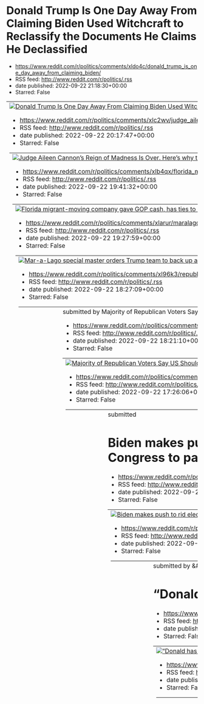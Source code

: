 # Donald Trump Is One Day Away From Claiming Biden Used Witchcraft to Reclassify the Documents He Claims He Declassified
 - https://www.reddit.com/r/politics/comments/xldo4c/donald_trump_is_one_day_away_from_claiming_biden/
 - RSS feed: http://www.reddit.com/r/politics/.rss
 - date published: 2022-09-22 21:18:30+00:00
 - Starred: False

<table> <tr><td> <a href="https://www.reddit.com/r/politics/comments/xldo4c/donald_trump_is_one_day_away_from_claiming_biden/"> <img alt="Donald Trump Is One Day Away From Claiming Biden Used Witchcraft to Reclassify the Documents He Claims He Declassified" src="https://external-preview.redd.it/UN6DukYPdqZL0wlYWeMyPOZiuiPay7sSkeapJke5edM.jpg?width=640&amp;crop=smart&amp;auto=webp&amp;s=6fa105a6af8f4ba3dfa06e5e4444514a7fc972d3" title="Donald Trump Is One Day Away From Claiming Biden Used Witchcra

# Judge Aileen Cannon’s Reign of Madness Is Over. Here’s why the 11th Circuit, including two Trump judges, ruled in favor of the Department of Justice.
 - https://www.reddit.com/r/politics/comments/xlc2wv/judge_aileen_cannons_reign_of_madness_is_over/
 - RSS feed: http://www.reddit.com/r/politics/.rss
 - date published: 2022-09-22 20:17:47+00:00
 - Starred: False

<table> <tr><td> <a href="https://www.reddit.com/r/politics/comments/xlc2wv/judge_aileen_cannons_reign_of_madness_is_over/"> <img alt="Judge Aileen Cannon’s Reign of Madness Is Over. Here’s why the 11th Circuit, including two Trump judges, ruled in favor of the Department of Justice." src="https://external-preview.redd.it/3UDDTuH6rKKbSn4p3PzgcyNGmIE_RRkSv9En_MbGzlw.jpg?width=640&amp;crop=smart&amp;auto=webp&amp;s=b807215ea453e400bfcb3ee74478aea86d6a5bc5" title="Judge Aileen Cannon’s Reign of Mad

# Florida migrant-moving company gave GOP cash, has ties to DeSantis' immigration 'czar' and Rep. Matt Gaetz
 - https://www.reddit.com/r/politics/comments/xlb4qx/florida_migrantmoving_company_gave_gop_cash_has/
 - RSS feed: http://www.reddit.com/r/politics/.rss
 - date published: 2022-09-22 19:41:32+00:00
 - Starred: False

<table> <tr><td> <a href="https://www.reddit.com/r/politics/comments/xlb4qx/florida_migrantmoving_company_gave_gop_cash_has/"> <img alt="Florida migrant-moving company gave GOP cash, has ties to DeSantis' immigration 'czar' and Rep. Matt Gaetz" src="https://external-preview.redd.it/nka0fEid6bRHbo-HKyCWTOYeei1XEQI_9SUnujBCYfY.jpg?width=640&amp;crop=smart&amp;auto=webp&amp;s=c5425b17b856187b6d985bf2760a9aeee86945bf" title="Florida migrant-moving company gave GOP cash, has ties to DeSantis' immigra

# Mar-a-Lago special master orders Trump team to back up any claims of FBI ‘planting’ evidence
 - https://www.reddit.com/r/politics/comments/xlarur/maralago_special_master_orders_trump_team_to_back/
 - RSS feed: http://www.reddit.com/r/politics/.rss
 - date published: 2022-09-22 19:27:59+00:00
 - Starred: False

<table> <tr><td> <a href="https://www.reddit.com/r/politics/comments/xlarur/maralago_special_master_orders_trump_team_to_back/"> <img alt="Mar-a-Lago special master orders Trump team to back up any claims of FBI ‘planting’ evidence" src="https://external-preview.redd.it/d6t93ZcaIi1rOWQMBLL-CI-VgAY2cLo_3bzKliI7fXM.jpg?width=640&amp;crop=smart&amp;auto=webp&amp;s=3b04c58a7ad40361f9029cfaa66afed2fc2de16c" title="Mar-a-Lago special master orders Trump team to back up any claims of FBI ‘planting’ evi

# Republicans warn bank CEOs to steer clear of social, cultural issues
 - https://www.reddit.com/r/politics/comments/xl96k3/republicans_warn_bank_ceos_to_steer_clear_of/
 - RSS feed: http://www.reddit.com/r/politics/.rss
 - date published: 2022-09-22 18:27:09+00:00
 - Starred: False

<table> <tr><td> <a href="https://www.reddit.com/r/politics/comments/xl96k3/republicans_warn_bank_ceos_to_steer_clear_of/"> <img alt="Republicans warn bank CEOs to steer clear of social, cultural issues" src="https://external-preview.redd.it/iAbtlTow0jPJfryhK7KA9VULJJVc7SQmFzcewEwafY0.jpg?width=640&amp;crop=smart&amp;auto=webp&amp;s=0e8be93feab0645b4aacf778c41ce05f9b6158d2" title="Republicans warn bank CEOs to steer clear of social, cultural issues" /> </a> </td><td> &#32; submitted by &#32; <a 

# Majority of Republican Voters Say US Should Be Declared a 'Christian Nation'. More than 60% of GOP voters supported codifying Christian nationalism even as they said the U.S. Constitution does not support such a declaration.
 - https://www.reddit.com/r/politics/comments/xl91d3/majority_of_republican_voters_say_us_should_be/
 - RSS feed: http://www.reddit.com/r/politics/.rss
 - date published: 2022-09-22 18:21:10+00:00
 - Starred: False

<table> <tr><td> <a href="https://www.reddit.com/r/politics/comments/xl91d3/majority_of_republican_voters_say_us_should_be/"> <img alt="Majority of Republican Voters Say US Should Be Declared a 'Christian Nation'. More than 60% of GOP voters supported codifying Christian nationalism even as they said the U.S. Constitution does not support such a declaration." src="https://external-preview.redd.it/oOtcycigwrLGshiCszEHqV9IjHCFIGK1My_q1Ob2TC8.jpg?width=640&amp;crop=smart&amp;auto=webp&amp;s=d1f1705

# Enthusiasm for upcoming midterms is at all-time high, NBC News poll shows
 - https://www.reddit.com/r/politics/comments/xl7l1u/enthusiasm_for_upcoming_midterms_is_at_alltime/
 - RSS feed: http://www.reddit.com/r/politics/.rss
 - date published: 2022-09-22 17:26:06+00:00
 - Starred: False

<table> <tr><td> <a href="https://www.reddit.com/r/politics/comments/xl7l1u/enthusiasm_for_upcoming_midterms_is_at_alltime/"> <img alt="Enthusiasm for upcoming midterms is at all-time high, NBC News poll shows" src="https://external-preview.redd.it/KyoW0yuSPYG2U7cOiuMiR56a-TKmm7JOxv95VAVTXIk.jpg?width=640&amp;crop=smart&amp;auto=webp&amp;s=c89ab78801a531243634deb7008bd85910cf6600" title="Enthusiasm for upcoming midterms is at all-time high, NBC News poll shows" /> </a> </td><td> &#32; submitted 

# Biden makes push to rid elections of 'dark money' — Arguing that anonymous political donations, or “dark money,” is eroding public trust, President Joe Biden on Tuesday called on Congress to pass a bill that would create more transparency.
 - https://www.reddit.com/r/politics/comments/xl7iup/biden_makes_push_to_rid_elections_of_dark_money/
 - RSS feed: http://www.reddit.com/r/politics/.rss
 - date published: 2022-09-22 17:23:45+00:00
 - Starred: False

<table> <tr><td> <a href="https://www.reddit.com/r/politics/comments/xl7iup/biden_makes_push_to_rid_elections_of_dark_money/"> <img alt="Biden makes push to rid elections of 'dark money' — Arguing that anonymous political donations, or “dark money,” is eroding public trust, President Joe Biden on Tuesday called on Congress to pass a bill that would create more transparency." src="https://external-preview.redd.it/IYEwuGCUnaM03GYB804omUA1npWi7empkDGreWAcsrY.jpg?width=640&amp;crop=smart&amp;auto=we

# Migrants Promised a Flight to Delaware Were Instead Abandoned at a Motel
 - https://www.reddit.com/r/politics/comments/xl7782/migrants_promised_a_flight_to_delaware_were/
 - RSS feed: http://www.reddit.com/r/politics/.rss
 - date published: 2022-09-22 17:11:26+00:00
 - Starred: False

<table> <tr><td> <a href="https://www.reddit.com/r/politics/comments/xl7782/migrants_promised_a_flight_to_delaware_were/"> <img alt="Migrants Promised a Flight to Delaware Were Instead Abandoned at a Motel" src="https://external-preview.redd.it/SmGbGxz-AegZIRXJIJsXhA-8pBVFmRIGzRpwwIQNroc.jpg?width=640&amp;crop=smart&amp;auto=webp&amp;s=871735d5141d3a4cc7cb79d48770b87c5f91320e" title="Migrants Promised a Flight to Delaware Were Instead Abandoned at a Motel" /> </a> </td><td> &#32; submitted by &#

# “Donald has the right to remain silent”: Experts say Trump’s bonkers Fox interview could be evidence
 - https://www.reddit.com/r/politics/comments/xl6ne3/donald_has_the_right_to_remain_silent_experts_say/
 - RSS feed: http://www.reddit.com/r/politics/.rss
 - date published: 2022-09-22 16:50:48+00:00
 - Starred: False

<table> <tr><td> <a href="https://www.reddit.com/r/politics/comments/xl6ne3/donald_has_the_right_to_remain_silent_experts_say/"> <img alt="“Donald has the right to remain silent”: Experts say Trump’s bonkers Fox interview could be evidence" src="https://external-preview.redd.it/XbTcw2lk7wo82BtQZF-awTjZmzPsHfrouaBBI0IzRs0.jpg?width=640&amp;crop=smart&amp;auto=webp&amp;s=5c87941396d277405804d61ff5217e0ff086dc73" title="“Donald has the right to remain silent”: Experts say Trump’s bonkers Fox interv

# Republicans block bill requiring dark money groups to reveal donors
 - https://www.reddit.com/r/politics/comments/xl6bga/republicans_block_bill_requiring_dark_money/
 - RSS feed: http://www.reddit.com/r/politics/.rss
 - date published: 2022-09-22 16:38:03+00:00
 - Starred: False

<table> <tr><td> <a href="https://www.reddit.com/r/politics/comments/xl6bga/republicans_block_bill_requiring_dark_money/"> <img alt="Republicans block bill requiring dark money groups to reveal donors" src="https://external-preview.redd.it/cju_1dg0UyzNv0xW8eG9g0r5ZMHPbqbOThJe4KAsAqs.jpg?width=640&amp;crop=smart&amp;auto=webp&amp;s=1331fbddf37996571b7c4f04c7b0d663a9ea2583" title="Republicans block bill requiring dark money groups to reveal donors" /> </a> </td><td> &#32; submitted by &#32; <a hre

# Judge Overseeing Trump-Mar-a-Lago Case Trims Special Master Ruling Within Hours of 11th Circuit Order
 - https://www.reddit.com/r/politics/comments/xl5upu/judge_overseeing_trumpmaralago_case_trims_special/
 - RSS feed: http://www.reddit.com/r/politics/.rss
 - date published: 2022-09-22 16:20:03+00:00
 - Starred: False

<table> <tr><td> <a href="https://www.reddit.com/r/politics/comments/xl5upu/judge_overseeing_trumpmaralago_case_trims_special/"> <img alt="Judge Overseeing Trump-Mar-a-Lago Case Trims Special Master Ruling Within Hours of 11th Circuit Order" src="https://external-preview.redd.it/jIW8XTMI_OZRFDrgt5jtZgf0gwi_CVvwiwPeL9udhPo.jpg?width=640&amp;crop=smart&amp;auto=webp&amp;s=2bd7967d01eadb6e40450bcf15a6460269d38cfa" title="Judge Overseeing Trump-Mar-a-Lago Case Trims Special Master Ruling Within Hour

# Marijuana consumption lounges approved for Las Vegas
 - https://www.reddit.com/r/politics/comments/xl4s05/marijuana_consumption_lounges_approved_for_las/
 - RSS feed: http://www.reddit.com/r/politics/.rss
 - date published: 2022-09-22 15:38:34+00:00
 - Starred: False

<table> <tr><td> <a href="https://www.reddit.com/r/politics/comments/xl4s05/marijuana_consumption_lounges_approved_for_las/"> <img alt="Marijuana consumption lounges approved for Las Vegas" src="https://external-preview.redd.it/XUCQqN470ixwEVfm1oGBPNX6pajLF0FxIJ5zgySbbbc.jpg?width=640&amp;crop=smart&amp;auto=webp&amp;s=165b3ea7f76766c3f9e6b0e09fb3cd255e496799" title="Marijuana consumption lounges approved for Las Vegas" /> </a> </td><td> &#32; submitted by &#32; <a href="https://www.reddit.com/u

# DOJ can continue Trump classified docs investigation without special master: Appeals court
 - https://www.reddit.com/r/politics/comments/xl4cdk/doj_can_continue_trump_classified_docs/
 - RSS feed: http://www.reddit.com/r/politics/.rss
 - date published: 2022-09-22 15:22:08+00:00
 - Starred: False

<table> <tr><td> <a href="https://www.reddit.com/r/politics/comments/xl4cdk/doj_can_continue_trump_classified_docs/"> <img alt="DOJ can continue Trump classified docs investigation without special master: Appeals court" src="https://external-preview.redd.it/W1HNPUyDCBjKA60uHggoVU8oB7xOoKJOP7i4MVYb20M.jpg?width=640&amp;crop=smart&amp;auto=webp&amp;s=739b61428094128c6d7a84ab4b543f8767a07915" title="DOJ can continue Trump classified docs investigation without special master: Appeals court" /> </a> 

# Appeals court goes 'chapter and verse' against Judge Cannon
 - https://www.reddit.com/r/politics/comments/xl4b56/appeals_court_goes_chapter_and_verse_against/
 - RSS feed: http://www.reddit.com/r/politics/.rss
 - date published: 2022-09-22 15:20:52+00:00
 - Starred: False

<table> <tr><td> <a href="https://www.reddit.com/r/politics/comments/xl4b56/appeals_court_goes_chapter_and_verse_against/"> <img alt="Appeals court goes 'chapter and verse' against Judge Cannon" src="https://external-preview.redd.it/b0BCn_Xed-jOxz1kniTNx9NYeM8B7z380S7j6vrnLQc.jpg?width=640&amp;crop=smart&amp;auto=webp&amp;s=44421922982e8b95da7efe7fc5bf6c824e2f3d09" title="Appeals court goes 'chapter and verse' against Judge Cannon" /> </a> </td><td> &#32; submitted by &#32; <a href="https://www.

# Gavin Newsom on Texas energy: "They doubled down on stupid"
 - https://www.reddit.com/r/politics/comments/xl3znj/gavin_newsom_on_texas_energy_they_doubled_down_on/
 - RSS feed: http://www.reddit.com/r/politics/.rss
 - date published: 2022-09-22 15:08:33+00:00
 - Starred: False

<table> <tr><td> <a href="https://www.reddit.com/r/politics/comments/xl3znj/gavin_newsom_on_texas_energy_they_doubled_down_on/"> <img alt="Gavin Newsom on Texas energy: &quot;They doubled down on stupid&quot;" src="https://external-preview.redd.it/JcN5EuH67_8hEtOzfJVHKfArzdVuealB5RTO82zuFBs.jpg?width=640&amp;crop=smart&amp;auto=webp&amp;s=b07e4e1b4ee6e89ddcb9805933b4d2d4f4fce227" title="Gavin Newsom on Texas energy: &quot;They doubled down on stupid&quot;" /> </a> </td><td> &#32; submitted by &#

# Trump Floats Nutso Claim FBI Agents Were After Hillary's Emails During Mar-A-Lago Raid
 - https://www.reddit.com/r/politics/comments/xl3cqr/trump_floats_nutso_claim_fbi_agents_were_after/
 - RSS feed: http://www.reddit.com/r/politics/.rss
 - date published: 2022-09-22 14:44:42+00:00
 - Starred: False

<table> <tr><td> <a href="https://www.reddit.com/r/politics/comments/xl3cqr/trump_floats_nutso_claim_fbi_agents_were_after/"> <img alt="Trump Floats Nutso Claim FBI Agents Were After Hillary's Emails During Mar-A-Lago Raid" src="https://external-preview.redd.it/QSHmIQdksJFcQtLAQ6hK3iZrDQlY8Q8LjqRejsxScNg.jpg?width=640&amp;crop=smart&amp;auto=webp&amp;s=b3b9919646f4e5491b56bb820eacdd9ffaad6d11" title="Trump Floats Nutso Claim FBI Agents Were After Hillary's Emails During Mar-A-Lago Raid" /> </a> 

# Gen Z feels the needs of its generation aren't represented anywhere in Congress: poll
 - https://www.reddit.com/r/politics/comments/xl35zq/gen_z_feels_the_needs_of_its_generation_arent/
 - RSS feed: http://www.reddit.com/r/politics/.rss
 - date published: 2022-09-22 14:37:21+00:00
 - Starred: False

<table> <tr><td> <a href="https://www.reddit.com/r/politics/comments/xl35zq/gen_z_feels_the_needs_of_its_generation_arent/"> <img alt="Gen Z feels the needs of its generation aren't represented anywhere in Congress: poll" src="https://external-preview.redd.it/iNIjzjZ_HjTEZoGPqt9rjTT4zQqTy9TCxHMzbuH80vQ.jpg?width=320&amp;crop=smart&amp;auto=webp&amp;s=db8c2441126e50d311b9906b8726a81615734321" title="Gen Z feels the needs of its generation aren't represented anywhere in Congress: poll" /> </a> </t

# Georgia county validates thousands of voters challenged by Trump allies
 - https://www.reddit.com/r/politics/comments/xl2zs6/georgia_county_validates_thousands_of_voters/
 - RSS feed: http://www.reddit.com/r/politics/.rss
 - date published: 2022-09-22 14:30:45+00:00
 - Starred: False

<table> <tr><td> <a href="https://www.reddit.com/r/politics/comments/xl2zs6/georgia_county_validates_thousands_of_voters/"> <img alt="Georgia county validates thousands of voters challenged by Trump allies" src="https://external-preview.redd.it/OaCvtA8E1hYiHPu_YDJMxQ9qYykla635GLCeq7nNTDE.jpg?width=640&amp;crop=smart&amp;auto=webp&amp;s=6d3eff9a64e637aed6006d113e9b65c05cdbb2eb" title="Georgia county validates thousands of voters challenged by Trump allies" /> </a> </td><td> &#32; submitted by &#3

# Secret Service knew of neo-Nazi threat on Jan. 6
 - https://www.reddit.com/r/politics/comments/xl2pzk/secret_service_knew_of_neonazi_threat_on_jan_6/
 - RSS feed: http://www.reddit.com/r/politics/.rss
 - date published: 2022-09-22 14:20:09+00:00
 - Starred: False

<table> <tr><td> <a href="https://www.reddit.com/r/politics/comments/xl2pzk/secret_service_knew_of_neonazi_threat_on_jan_6/"> <img alt="Secret Service knew of neo-Nazi threat on Jan. 6" src="https://external-preview.redd.it/7KIeG3fENob6tAN2ncEVzCJy5g2g6D-maTATiwJIEkM.jpg?width=640&amp;crop=smart&amp;auto=webp&amp;s=cbb9369b9c26cac29ad48f94429e28d2d1beb8b0" title="Secret Service knew of neo-Nazi threat on Jan. 6" /> </a> </td><td> &#32; submitted by &#32; <a href="https://www.reddit.com/user/citi

# Fed in 'Full Recession-Creating Mode' Comes Under Fire for Another Interest Rate Hike | "Raising interest rates puts the burden of fighting inflation on low-wage workers," notes former Labor Secretary Robert Reich. "For once, let's take aim at an actual driver of inflation: corporate profits."
 - https://www.reddit.com/r/politics/comments/xl2fas/fed_in_full_recessioncreating_mode_comes_under/
 - RSS feed: http://www.reddit.com/r/politics/.rss
 - date published: 2022-09-22 14:08:34+00:00
 - Starred: True

<table> <tr><td> <a href="https://www.reddit.com/r/politics/comments/xl2fas/fed_in_full_recessioncreating_mode_comes_under/"> <img alt="Fed in 'Full Recession-Creating Mode' Comes Under Fire for Another Interest Rate Hike | &quot;Raising interest rates puts the burden of fighting inflation on low-wage workers,&quot; notes former Labor Secretary Robert Reich. &quot;For once, let's take aim at an actual driver of inflation: corporate profits.&quot;" src="https://external-preview.redd.it/ThlplXO7Z3

# It's a scary time in America — but know this: Donald Trump is finished
 - https://www.reddit.com/r/politics/comments/xl26rn/its_a_scary_time_in_america_but_know_this_donald/
 - RSS feed: http://www.reddit.com/r/politics/.rss
 - date published: 2022-09-22 13:59:54+00:00
 - Starred: False

<table> <tr><td> <a href="https://www.reddit.com/r/politics/comments/xl26rn/its_a_scary_time_in_america_but_know_this_donald/"> <img alt="It's a scary time in America — but know this: Donald Trump is finished" src="https://external-preview.redd.it/6T7tiyGeht3YYWLWDeHVgO9V5alobtRXpTAt_uFtyKk.jpg?width=640&amp;crop=smart&amp;auto=webp&amp;s=a29aeea046f25c5fc5517213ca487b8e14958a0b" title="It's a scary time in America — but know this: Donald Trump is finished" /> </a> </td><td> &#32; submitted by &

# Senators Introduce American Music Fairness Act, Which Would Require Radio to Pay Royalties to Musicians
 - https://www.reddit.com/r/politics/comments/xl0oc5/senators_introduce_american_music_fairness_act/
 - RSS feed: http://www.reddit.com/r/politics/.rss
 - date published: 2022-09-22 12:58:04+00:00
 - Starred: False

<table> <tr><td> <a href="https://www.reddit.com/r/politics/comments/xl0oc5/senators_introduce_american_music_fairness_act/"> <img alt="Senators Introduce American Music Fairness Act, Which Would Require Radio to Pay Royalties to Musicians" src="https://external-preview.redd.it/lXrfVV3D3sM4_Z2sfk58mGB7wEkYjBj4RFHTA2eKilg.jpg?width=640&amp;crop=smart&amp;auto=webp&amp;s=4937feca3ea7c9db233545bb1896a1371b3a34be" title="Senators Introduce American Music Fairness Act, Which Would Require Radio to Pa

# Telepathy? Trump Claims He Could Declassify Documents 'By Thinking About It'
 - https://www.reddit.com/r/politics/comments/xl0klg/telepathy_trump_claims_he_could_declassify/
 - RSS feed: http://www.reddit.com/r/politics/.rss
 - date published: 2022-09-22 12:53:19+00:00
 - Starred: False

<table> <tr><td> <a href="https://www.reddit.com/r/politics/comments/xl0klg/telepathy_trump_claims_he_could_declassify/"> <img alt="Telepathy? Trump Claims He Could Declassify Documents 'By Thinking About It'" src="https://external-preview.redd.it/1_2UtwBaSgWLuSkLrBYukK84Ysdq2j0myb-ETVBrYZE.jpg?width=640&amp;crop=smart&amp;auto=webp&amp;s=fe4881369e88af86b1461e8df5c4eb3c3ce5adae" title="Telepathy? Trump Claims He Could Declassify Documents 'By Thinking About It'" /> </a> </td><td> &#32; submitte

# Trump-Backed House Candidate Argued Against Women's Right To Vote. John Gibbs, the GOP nominee for a House seat in Michigan, said women should take care of children, and leave governing and voting to men.
 - https://www.reddit.com/r/politics/comments/xkzzgz/trumpbacked_house_candidate_argued_against_womens/
 - RSS feed: http://www.reddit.com/r/politics/.rss
 - date published: 2022-09-22 12:26:50+00:00
 - Starred: False

<table> <tr><td> <a href="https://www.reddit.com/r/politics/comments/xkzzgz/trumpbacked_house_candidate_argued_against_womens/"> <img alt="Trump-Backed House Candidate Argued Against Women's Right To Vote. John Gibbs, the GOP nominee for a House seat in Michigan, said women should take care of children, and leave governing and voting to men." src="https://external-preview.redd.it/R5AqTp2v9yOmXj6YgQY38cdlQtw12Sgr4UhSItMg0jY.jpg?width=640&amp;crop=smart&amp;auto=webp&amp;s=70c90c2216d2de4c1385e283

# Trump Support Remains Unmoved by Investigations, Poll Finds
 - https://www.reddit.com/r/politics/comments/xkzh3q/trump_support_remains_unmoved_by_investigations/
 - RSS feed: http://www.reddit.com/r/politics/.rss
 - date published: 2022-09-22 12:02:43+00:00
 - Starred: False

<table> <tr><td> <a href="https://www.reddit.com/r/politics/comments/xkzh3q/trump_support_remains_unmoved_by_investigations/"> <img alt="Trump Support Remains Unmoved by Investigations, Poll Finds" src="https://external-preview.redd.it/pPAxI11pbPp8VbEwOuDL3RlQa6kq-uBeeutMd8LDstQ.jpg?width=640&amp;crop=smart&amp;auto=webp&amp;s=6bf1f1a773d7715d60b8d87e2dbba8b0bae53dc6" title="Trump Support Remains Unmoved by Investigations, Poll Finds" /> </a> </td><td> &#32; submitted by &#32; <a href="https://w

# ‘He’s done’: how Donald Trump’s legal woes have just gotten a lot worse
 - https://www.reddit.com/r/politics/comments/xkzc11/hes_done_how_donald_trumps_legal_woes_have_just/
 - RSS feed: http://www.reddit.com/r/politics/.rss
 - date published: 2022-09-22 11:56:16+00:00
 - Starred: False

<table> <tr><td> <a href="https://www.reddit.com/r/politics/comments/xkzc11/hes_done_how_donald_trumps_legal_woes_have_just/"> <img alt="‘He’s done’: how Donald Trump’s legal woes have just gotten a lot worse" src="https://external-preview.redd.it/iCLXxHA7ykmfonkaCO84Fq3drlL5vwE8zwBdDYzfSUo.jpg?width=640&amp;crop=smart&amp;auto=webp&amp;s=cb56e19be5fd313584df507b6f5a3be35c74a9e8" title="‘He’s done’: how Donald Trump’s legal woes have just gotten a lot worse" /> </a> </td><td> &#32; submitted by 

# Ginni Thomas to speak with Jan. 6 committee, claims 'misconceptions' about her role in 2020 election
 - https://www.reddit.com/r/politics/comments/xkyuyv/ginni_thomas_to_speak_with_jan_6_committee_claims/
 - RSS feed: http://www.reddit.com/r/politics/.rss
 - date published: 2022-09-22 11:32:32+00:00
 - Starred: False

<table> <tr><td> <a href="https://www.reddit.com/r/politics/comments/xkyuyv/ginni_thomas_to_speak_with_jan_6_committee_claims/"> <img alt="Ginni Thomas to speak with Jan. 6 committee, claims 'misconceptions' about her role in 2020 election" src="https://external-preview.redd.it/UJne-mfxEoH0_VEFvwzv1RJl5tXoQ919ThLdHBx1aDo.jpg?width=640&amp;crop=smart&amp;auto=webp&amp;s=b5ca03432e44ce5d866aaa3e155326da402fb2e8" title="Ginni Thomas to speak with Jan. 6 committee, claims 'misconceptions' about her 

# Siding With DOJ, Appeals Court Rules Trump Judge 'Abused' Discretion by Halting Criminal Probe. The former president "has not even attempted to show that he has a need to know the information contained in the classified documents," a three-judge federal panel wrote in its decision.
 - https://www.reddit.com/r/politics/comments/xkyalf/siding_with_doj_appeals_court_rules_trump_judge/
 - RSS feed: http://www.reddit.com/r/politics/.rss
 - date published: 2022-09-22 11:03:46+00:00
 - Starred: False

<table> <tr><td> <a href="https://www.reddit.com/r/politics/comments/xkyalf/siding_with_doj_appeals_court_rules_trump_judge/"> <img alt="Siding With DOJ, Appeals Court Rules Trump Judge 'Abused' Discretion by Halting Criminal Probe. The former president &quot;has not even attempted to show that he has a need to know the information contained in the classified documents,&quot; a three-judge federal panel wrote in its decision." src="https://external-preview.redd.it/p4n9lg_5F5RJa9itDjUOl2cadWi8VOM

# Republicans won’t commit to honoring vote results this fall. That’s troubling
 - https://www.reddit.com/r/politics/comments/xky48m/republicans_wont_commit_to_honoring_vote_results/
 - RSS feed: http://www.reddit.com/r/politics/.rss
 - date published: 2022-09-22 10:55:39+00:00
 - Starred: False

<table> <tr><td> <a href="https://www.reddit.com/r/politics/comments/xky48m/republicans_wont_commit_to_honoring_vote_results/"> <img alt="Republicans won’t commit to honoring vote results this fall. That’s troubling" src="https://external-preview.redd.it/EIK4bkkpExCNEAZdfjVhtkeOu9x78xYqh9aAClxqIR4.jpg?width=640&amp;crop=smart&amp;auto=webp&amp;s=4e8dfe1bdd17fa713a039f2345c8eaf7f6ad3ac5" title="Republicans won’t commit to honoring vote results this fall. That’s troubling" /> </a> </td><td> &#32; 

# DOJ Scores First Win in Trump's Classified Documents Case
 - https://www.reddit.com/r/politics/comments/xkxgxf/doj_scores_first_win_in_trumps_classified/
 - RSS feed: http://www.reddit.com/r/politics/.rss
 - date published: 2022-09-22 10:19:48+00:00
 - Starred: False

<table> <tr><td> <a href="https://www.reddit.com/r/politics/comments/xkxgxf/doj_scores_first_win_in_trumps_classified/"> <img alt="DOJ Scores First Win in Trump's Classified Documents Case" src="https://external-preview.redd.it/XfLWvp-TNpvcMqQyBLyQte9jq3WCaBd-pYvNxg3g3as.jpg?width=640&amp;crop=smart&amp;auto=webp&amp;s=eef2d422385c3bb32246f3f24efe6c2791408683" title="DOJ Scores First Win in Trump's Classified Documents Case" /> </a> </td><td> &#32; submitted by &#32; <a href="https://www.reddit.

# Opinion | DeSantis’s cruel stunt highlights the GOP’s hunger to change the subject
 - https://www.reddit.com/r/politics/comments/xkwxkj/opinion_desantiss_cruel_stunt_highlights_the_gops/
 - RSS feed: http://www.reddit.com/r/politics/.rss
 - date published: 2022-09-22 09:49:02+00:00
 - Starred: False

<table> <tr><td> <a href="https://www.reddit.com/r/politics/comments/xkwxkj/opinion_desantiss_cruel_stunt_highlights_the_gops/"> <img alt="Opinion | DeSantis’s cruel stunt highlights the GOP’s hunger to change the subject" src="https://external-preview.redd.it/azP-4Hx_BK4Kvvf0It8zispPh4LFcJH2m87cc5sWXL8.jpg?width=640&amp;crop=smart&amp;auto=webp&amp;s=83c0661c20b17a1e194f699b91c7fb219b7b4177" title="Opinion | DeSantis’s cruel stunt highlights the GOP’s hunger to change the subject" /> </a> </td>

# 'Siding With Insurrectionists,' 203 House Republicans Vote No on Coup Prevention Bill. The Presidential Election Reform Act, which aims to prevent another January 6-style insurrection, passed with the support of every House Democrat present—but only nine Republicans.
 - https://www.reddit.com/r/politics/comments/xkwtti/siding_with_insurrectionists_203_house/
 - RSS feed: http://www.reddit.com/r/politics/.rss
 - date published: 2022-09-22 09:42:30+00:00
 - Starred: False

<table> <tr><td> <a href="https://www.reddit.com/r/politics/comments/xkwtti/siding_with_insurrectionists_203_house/"> <img alt="'Siding With Insurrectionists,' 203 House Republicans Vote No on Coup Prevention Bill. The Presidential Election Reform Act, which aims to prevent another January 6-style insurrection, passed with the support of every House Democrat present—but only nine Republicans." src="https://external-preview.redd.it/Gqrnv_C-aEJknlyleptwyp6dLCif6tMAORZsg2i_Qow.jpg?width=640&amp;cro

# Get Ready for a Bunch of Sore-Loser Republicans Claiming 2022 Is Rigged
 - https://www.reddit.com/r/politics/comments/xkrn9m/get_ready_for_a_bunch_of_soreloser_republicans/
 - RSS feed: http://www.reddit.com/r/politics/.rss
 - date published: 2022-09-22 04:42:43+00:00
 - Starred: False

<table> <tr><td> <a href="https://www.reddit.com/r/politics/comments/xkrn9m/get_ready_for_a_bunch_of_soreloser_republicans/"> <img alt="Get Ready for a Bunch of Sore-Loser Republicans Claiming 2022 Is Rigged" src="https://external-preview.redd.it/at02PCRHsHSYPr-yDZTMBfnCpnycFkT3HmomXRw_u0U.jpg?width=640&amp;crop=smart&amp;auto=webp&amp;s=2f0301bfb780264eb62fda71ff9489a2f53dfdb1" title="Get Ready for a Bunch of Sore-Loser Republicans Claiming 2022 Is Rigged" /> </a> </td><td> &#32; submitted by &

# Trump baselessly claimed he could have declassified documents just by thinking about declassifying them
 - https://www.reddit.com/r/politics/comments/xkr2n3/trump_baselessly_claimed_he_could_have/
 - RSS feed: http://www.reddit.com/r/politics/.rss
 - date published: 2022-09-22 04:14:24+00:00
 - Starred: False

<table> <tr><td> <a href="https://www.reddit.com/r/politics/comments/xkr2n3/trump_baselessly_claimed_he_could_have/"> <img alt="Trump baselessly claimed he could have declassified documents just by thinking about declassifying them" src="https://external-preview.redd.it/oDLhRJp07yBhjLNLp2RXI7udhYjxKFa_vI4H5jn_BDk.jpg?width=640&amp;crop=smart&amp;auto=webp&amp;s=135b18376b655cce82081849c1257faedf57ec4c" title="Trump baselessly claimed he could have declassified documents just by thinking about de

# Trump Is Now Claiming He Can Declassify Documents Telepathically
 - https://www.reddit.com/r/politics/comments/xkppz4/trump_is_now_claiming_he_can_declassify_documents/
 - RSS feed: http://www.reddit.com/r/politics/.rss
 - date published: 2022-09-22 03:10:33+00:00
 - Starred: False

<table> <tr><td> <a href="https://www.reddit.com/r/politics/comments/xkppz4/trump_is_now_claiming_he_can_declassify_documents/"> <img alt="Trump Is Now Claiming He Can Declassify Documents Telepathically" src="https://external-preview.redd.it/EWov4WrVH9oBFKtFxzhj5E93NEDiAzwEnVGB17ow_K0.jpg?width=640&amp;crop=smart&amp;auto=webp&amp;s=ba1f5b0f2ea4a5c2e5017354cd1160b15b035f24" title="Trump Is Now Claiming He Can Declassify Documents Telepathically" /> </a> </td><td> &#32; submitted by &#32; <a hre

# It’s Just Fraud All the Way Down
 - https://www.reddit.com/r/politics/comments/xkoeko/its_just_fraud_all_the_way_down/
 - RSS feed: http://www.reddit.com/r/politics/.rss
 - date published: 2022-09-22 02:11:37+00:00
 - Starred: False

<table> <tr><td> <a href="https://www.reddit.com/r/politics/comments/xkoeko/its_just_fraud_all_the_way_down/"> <img alt="It’s Just Fraud All the Way Down" src="https://external-preview.redd.it/Ex7iP_TcSroxcseVtoiUFvTalQhlDFFxXNOitrjEsWk.jpg?width=640&amp;crop=smart&amp;auto=webp&amp;s=d9926b23657f1f4c555414c280e89b78e7a09458" title="It’s Just Fraud All the Way Down" /> </a> </td><td> &#32; submitted by &#32; <a href="https://www.reddit.com/user/thejimbo56"> /u/thejimbo56 </a> <br /> <span><a hre

# Fulton County DA says Georgia's probe of Trump could lead to prison sentences
 - https://www.reddit.com/r/politics/comments/xknkzm/fulton_county_da_says_georgias_probe_of_trump/
 - RSS feed: http://www.reddit.com/r/politics/.rss
 - date published: 2022-09-22 01:35:24+00:00
 - Starred: False

<table> <tr><td> <a href="https://www.reddit.com/r/politics/comments/xknkzm/fulton_county_da_says_georgias_probe_of_trump/"> <img alt="Fulton County DA says Georgia's probe of Trump could lead to prison sentences" src="https://external-preview.redd.it/Gfn8z-8IOs8Zab4HVbOsBvjAmx0PsDt-jFqrxaG5ZpE.jpg?width=640&amp;crop=smart&amp;auto=webp&amp;s=a672a12c78fb9d118eba3dfa47096dba524c1ac2" title="Fulton County DA says Georgia's probe of Trump could lead to prison sentences" /> </a> </td><td> &#32; sub

# Appeals court lifts hold that prevented Justice Department from using classified documents in Mar-a-Lago probe
 - https://www.reddit.com/r/politics/comments/xklmkv/appeals_court_lifts_hold_that_prevented_justice/
 - RSS feed: http://www.reddit.com/r/politics/.rss
 - date published: 2022-09-22 00:10:10+00:00
 - Starred: False

<table> <tr><td> <a href="https://www.reddit.com/r/politics/comments/xklmkv/appeals_court_lifts_hold_that_prevented_justice/"> <img alt="Appeals court lifts hold that prevented Justice Department from using classified documents in Mar-a-Lago probe" src="https://external-preview.redd.it/VZJbKB03fO1liw0TsyXorKUVKMBsJl7l2e1VKMakU5Y.jpg?width=640&amp;crop=smart&amp;auto=webp&amp;s=657f6fbf0a1136e9ab1d58d5645f7e335b75a925" title="Appeals court lifts hold that prevented Justice Department from using c

# OOPS: McCarthy Accidentally Posts & Frantically Hides Extreme MAGA Agenda (But We Have Screenshots...)
 - https://www.reddit.com/r/politics/comments/xkllgw/oops_mccarthy_accidentally_posts_frantically/
 - RSS feed: http://www.reddit.com/r/politics/.rss
 - date published: 2022-09-22 00:08:56+00:00
 - Starred: False

<table> <tr><td> <a href="https://www.reddit.com/r/politics/comments/xkllgw/oops_mccarthy_accidentally_posts_frantically/"> <img alt="OOPS: McCarthy Accidentally Posts &amp; Frantically Hides Extreme MAGA Agenda (But We Have Screenshots...)" src="https://external-preview.redd.it/12CiNzoWZBcxDCWBFpv2Klsnw5IEUL9_lLKOkq4INjM.jpg?width=640&amp;crop=smart&amp;auto=webp&amp;s=d419cba0936d5e57887261c20b9d2a87e5d2d83b" title="OOPS: McCarthy Accidentally Posts &amp; Frantically Hides Extreme MAGA Agenda 
